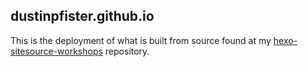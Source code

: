 ## dustinpfister.github.io

This is the deployment of what is built from source found at my [hexo-sitesource-workshops](https://github.com/dustinpfister/hexo-sitesource-workshops) repository.